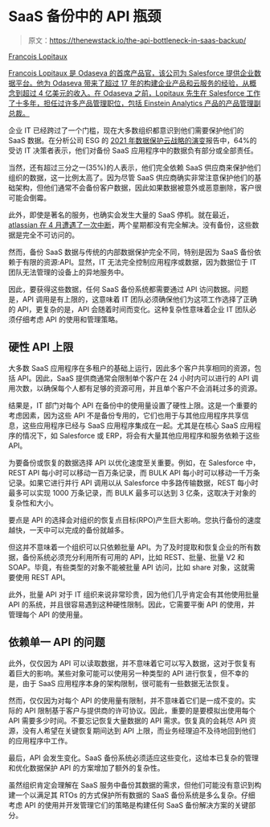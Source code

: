 # SaaS 备份中的 API 瓶颈

> 原文：<https://thenewstack.io/the-api-bottleneck-in-saas-backup/>

[](https://www.linkedin.com/in/flopitaux/)

[Francois Lopitaux](https://www.linkedin.com/in/flopitaux/)

[Francois Lopitaux 是 Odaseva 的首席产品官，该公司为 Salesforce 提供企业数据平台。他为 Odaseva 带来了超过 17 年的构建企业产品和云服务的经验，从概念到超过 4 亿美元的收入。在 Odaseva 之前，Lopitaux 先生在 Salesforce 工作了十多年，担任过许多产品管理职位，包括 Einstein Analytics 产品的产品管理副总裁。](https://www.linkedin.com/in/flopitaux/)

[](https://www.linkedin.com/in/flopitaux/)[](https://www.linkedin.com/in/flopitaux/)

企业 IT 已经跨过了一个门槛，现在大多数组织都意识到他们需要保护他们的 SaaS 数据。在分析公司 ESG 的 [2021 年数据保护云战略的演变](https://www.esg-global.com/hubfs/ESG-Infographic-DP-Cloud-Strategies.pdf)报告中，64%的受访 IT 决策者表示，他们对备份 SaaS 应用程序中的数据负有部分或全部责任。

当然，还有超过三分之一(35%)的人表示，他们完全依赖 SaaS 供应商来保护他们组织的数据，这一比例太高了。因为尽管 SaaS 供应商确实非常注意保护他们的基础架构，但他们通常不会备份客户数据，因此如果数据被意外或恶意删除，客户很可能会倒霉。

此外，即使是著名的服务，也确实会发生大量的 SaaS 停机。就在最近，[atlassian 在 4 月遭遇了一次中断](https://www.atlassian.com/engineering/april-2022-outage-update)，两个星期都没有完全解决。没有备份，这些数据是完全不可访问的。

然而，备份 SaaS 数据与传统的内部数据保护完全不同，特别是因为 SaaS 备份依赖于有限的资源:API。显然，IT 无法完全控制应用程序或数据，因为数据位于 IT 团队无法管理的设备上的异地服务中。

因此，要获得这些数据，任何 SaaS 备份系统都需要通过 API 访问数据。问题是，API 调用是有上限的，这意味着 IT 团队必须确保他们为这项工作选择了正确的 API，更复杂的是，API 会随着时间而变化。这种复杂性意味着企业 IT 团队必须仔细考虑 API 的使用和管理策略。

## 硬性 API 上限

大多数 SaaS 应用程序在多租户的基础上运行，因此多个客户共享相同的资源，包括 API。因此，SaaS 提供商通常会限制单个客户在 24 小时内可以进行的 API 调用次数，以确保每个人都有足够的资源可用，并且单个客户不会消耗过多的资源。

结果是，IT 部门对每个 API 在备份中的使用量设置了硬性上限。这是一个重要的考虑因素，因为这些 API 不是备份专用的，它们也用于与其他应用程序共享信息，这些应用程序已经与 SaaS 应用程序集成在一起。尤其是在核心 SaaS 应用程序的情况下，如 Salesforce 或 ERP，将会有大量其他应用程序和服务依赖于这些 API。

为要备份或恢复的数据选择 API 以优化速度至关重要。例如，在 Salesforce 中，REST API 每小时可以移动一百万条记录，而 BULK API 每小时可以移动一千万条记录。如果它进行并行 API 调用以从 Salesforce 中多路传输数据，REST 每小时最多可以实现 1000 万条记录，而 BULK 最多可以达到 3 亿条，这取决于对象的复杂性和大小。

要点是 API 的选择会对组织的恢复点目标(RPO)产生巨大影响。您执行备份的速度越快，一天中可以完成的备份就越多。

但这并不意味着一个组织可以只依赖批量 API。为了及时提取和恢复企业的所有数据，备份系统必须充分利用所有可用的 API，比如 REST、批量、批量 V2 和 SOAP。毕竟，有些类型的对象不能被批量 API 访问，比如 share 对象，这就需要使用 REST API。

此外，批量 API 对于 IT 组织来说非常珍贵，因为他们几乎肯定会有其他使用批量 API 的系统，并且很容易遇到这种硬性限制。因此，它需要平衡 API 的使用，并管理每个 API 的使用量。

## 依赖单一 API 的问题

此外，仅仅因为 API 可以读取数据，并不意味着它可以写入数据，这对于恢复有着巨大的影响。某些对象可能可以使用另一种类型的 API 进行恢复，但不幸的是，由于 SaaS 应用程序本身的架构限制，很可能有一些数据无法恢复。

然而，仅仅因为对每个 API 的使用量有限制，并不意味着它们是一成不变的。实际的 API 限制基于客户与提供商的许可协议。因此，重要的是要模拟出使用每个 API 需要多少时间。不要忘记恢复大量数据的 API 需求。恢复真的会耗尽 API 资源，没有人希望在关键恢复期间达到 API 上限，而业务经理迫不及待地回到他们的应用程序中工作。

最后，API 会发生变化。SaaS 备份系统必须适应这些变化，这给本已复杂的管理和优化数据保护 API 的方案增加了额外的复杂性。

虽然组织肯定会理解在 SaaS 服务中备份其数据的需求，但他们可能没有意识到构建一个以满足其 RTOs 的方式保护所有数据的 SaaS 备份系统是多么复杂。仔细考虑 API 的使用并开发管理它们的策略是构建任何 SaaS 备份解决方案的关键部分。

<svg xmlns:xlink="http://www.w3.org/1999/xlink" viewBox="0 0 68 31" version="1.1"><title>Group</title> <desc>Created with Sketch.</desc></svg>